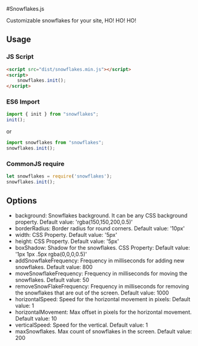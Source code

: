 #Snowflakes.js

Customizable snowflakes for your site, HO! HO! HO!

## Usage

### JS Script

```html
<script src="dist/snowflakes.min.js"></script>
<script>
    snowflakes.init();
</script>
```

### ES6 Import

```js
import { init } from "snowflakes";
init();
```

or 

```js
import snowflakes from "snowflakes";
snowflakes.init();
```

### CommonJS require

```js
let snowflakes = require('snowflakes');
snowflakes.init();
```

## Options

* background: Snowflakes background. It can be any CSS background property. Default value: 'rgba(150,150,200,0.5)'
* borderRadius: Border radius for round corners. Default value: '10px'
* width: CSS Property. Default value: '5px'
* height: CSS Property. Default value: '5px'
* boxShadow: Shadow for the snowflakes. CSS Property: Default value: '1px 1px .5px rgba(0,0,0,0.5)'
* addSnowflakeFrequency: Frequency in milliseconds for adding new snowflakes. Default value: 800
* moveSnowflakeFrequency: Frequency in milliseconds for moving the snowflakes. Default value: 50
* removeSnowFlakeFrequency: Frequency in milliseconds for removing the snowflakes that are out of the screen. Default value: 1000
* horizontalSpeed: Speed for the horizontal movement in pixels: Default value: 1
* horizontalMovement: Max offset in pixels for the horizontal movement. Default value: 10
* verticalSpeed: Speed for the vertical. Default value: 1
* maxSnowflakes. Max count of snowflakes in the screen. Default value: 200
